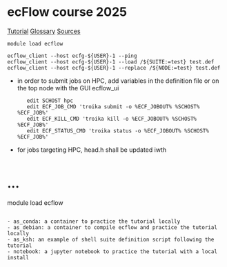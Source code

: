 # ecFlow course 2025

[Tutorial](https://ecflow.readthedocs.io/en/latest/tutorial/tutorial.html)
[Glossary](https://ecflow.readthedocs.io/en/latest/glossary.html)
[Sources](https://github.com/ecmwf/ecflow)

```# HPC
module load ecflow

ecflow_client --host ecfg-${USER}-1 --ping
ecflow_client --host ecfg-${USER}-1 --load /${SUITE:=test} test.def
ecflow_client --host ecfg-${USER}-1 --replace /${NODE:=test} test.def
```

- in order to submit jobs on HPC, add variables in the definition file
  or on the top node with the GUI ecflow_ui

  ```# definition
     edit SCHOST hpc
     edit ECF_JOB_CMD 'troika submit -o %ECF_JOBOUT% %SCHOST% %ECF_JOB%'
     edit ECF_KILL_CMD 'troika kill -o %ECF_JOBOUT% %SCHOST% %ECF_JOB%'
     edit ECF_STATUS_CMD 'troika status -o %ECF_JOBOUT% %SCHOST% %ECF_JOB%'
  ```

- for jobs targeting HPC, head.h shall be updated iwth

  ```# $HOME/ecflow_servers/include/head.h
# ...
module load ecflow
  ```

- as_conda: a container to practice the tutorial locally
- as_debian: a container to compile ecflow and practice the tutorial locally
- as_ksh: an example of shell suite definition script following the tutorial
- notebook: a jupyter notebook to practice the tutorial with a local install
